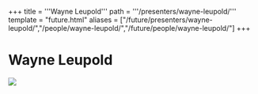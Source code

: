 +++
title = '''Wayne Leupold'''
path = '''/presenters/wayne-leupold/'''
template = "future.html"
aliases = ["/future/presenters/wayne-leupold/","/people/wayne-leupold/","/future/people/wayne-leupold/"]
+++

<h1>Wayne Leupold</h1>

<img class="speaker-photo" src="https://custom.cvent.com/C3A4539B19F74ABCB6FCE437F6BC0A74/files/event/910aaf2914d44586a56fbd0b3b2c31c0/b7b79d36ba554e4099477177bcddb3a4.png">

